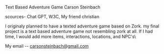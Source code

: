 Text Based Adventure Game
Carson Steinbach

scources-
Chat GPT, W3C, My friend christian

I originaly planned to have a texted adventure game based on Zork.
my final project is a text based adventure game not resembling zork at all.
If I had time, I would add more items, interactions, locations, and NPC's\

My email -- carsonsteinbach@gmail.com
